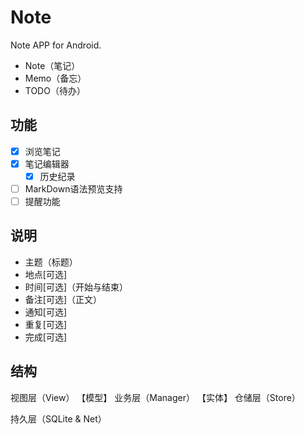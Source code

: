 # Note

Note APP for Android.

- Note（笔记）
- Memo（备忘）
- TODO（待办）

## 功能

- [x] 浏览笔记
- [x] 笔记编辑器
  - [x] 历史纪录
- [ ] MarkDown语法预览支持
- [ ] 提醒功能

## 说明

- 主题（标题）
- 地点[可选]
- 时间[可选]（开始与结束）
- 备注[可选]（正文）
- 通知[可选]
- 重复[可选]
- 完成[可选]

## 结构

视图层（View）
【模型】
业务层（Manager）
【实体】
仓储层（Store）

持久层（SQLite & Net）